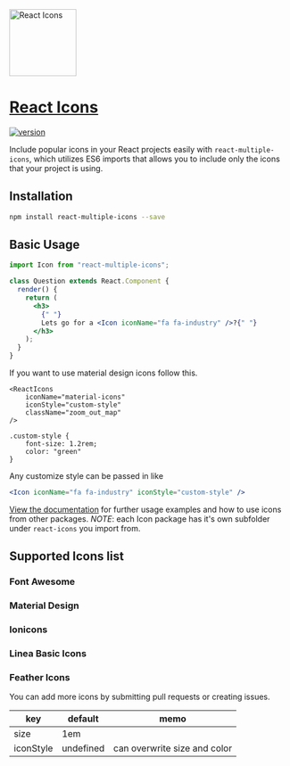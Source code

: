 <img src="https://s3.amazonaws.com/data.development.momentpin.com/2019/9/18/156879541505454-89e682e0-d9ee-11e9-b624-4529e9fa7198.png" width="120" alt="React Icons">

# [React Icons](https://salmanmehmood.github.io/ReactIconsDocumentation/)

[![version](https://img.shields.io/badge/version-1.0.0-gree.svg)](https://www.npmjs.com/package/react-multiple-icons)

Include popular icons in your React projects easily with `react-multiple-icons`,
which utilizes ES6 imports that allows you to include only the icons that your project is using.

## Installation

```bash
npm install react-multiple-icons --save
```

## Basic Usage

```jsx
import Icon from "react-multiple-icons";

class Question extends React.Component {
  render() {
    return (
      <h3>
        {" "}
        Lets go for a <Icon iconName="fa fa-industry" />?{" "}
      </h3>
    );
  }
}
```

If you want to use material design icons follow this.

```
<ReactIcons
    iconName="material-icons"
    iconStyle="custom-style"
    className="zoom_out_map"
/>
```

```
.custom-style {
	font-size: 1.2rem;
	color: "green"
}
```

Any customize style can be passed in like

```jsx
<Icon iconName="fa fa-industry" iconStyle="custom-style" />
```

[View the documentation](https://salmanmehmood.github.io/ReactIconsDocumentation/) for further usage examples and how to use icons from other packages.
_NOTE_: each Icon package has it's own subfolder under `react-icons` you import from.

## Supported Icons list

### Font Awesome

### Material Design

### Ionicons

### Linea Basic Icons

### Feather Icons

You can add more icons by submitting pull requests or creating issues.

| key       | default   | memo                         |
| --------- | --------- | ---------------------------- |
| size      | 1em       |
| iconStyle | undefined | can overwrite size and color |
